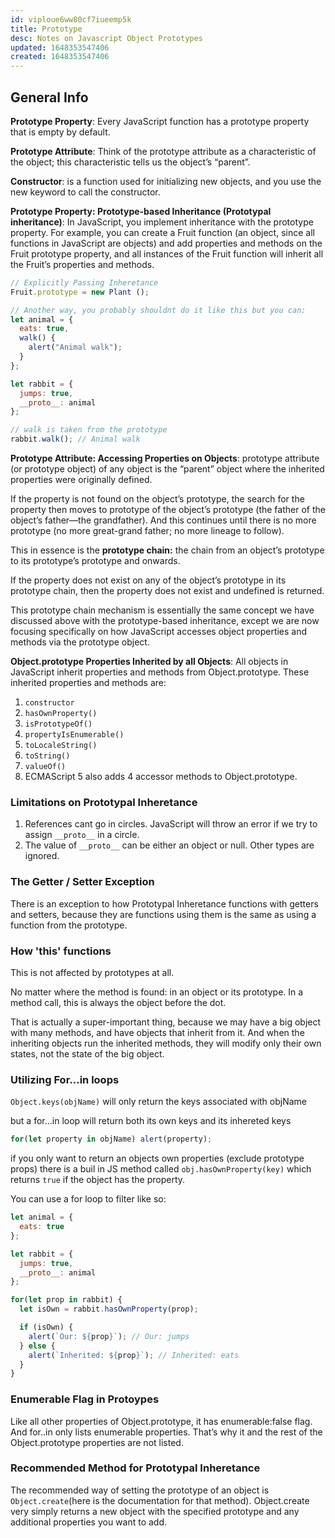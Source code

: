 ```yaml
---
id: viploue6ww80cf7iueemp5k
title: Prototype
desc: Notes on Javascript Object Prototypes
updated: 1648353547406
created: 1648353547406
---
```

## General Info

**Prototype Property**: Every JavaScript function has a prototype property that is empty by default.

**Prototype Attribute**: Think of the prototype attribute as a characteristic of the object; this characteristic tells us the object’s “parent”.

**Constructor**: is a function used for initializing new objects, and you use the new keyword to call the constructor.

**Prototype Property: Prototype-based Inheritance (Prototypal inheritance)**: In JavaScript, you implement inheritance with the prototype property. For example, you can create a Fruit function (an object, since all functions in JavaScript are objects) and add properties and methods on the Fruit prototype property, and all instances of the Fruit function will inherit all the Fruit’s properties and methods.

```javascript
// Explicitly Passing Inheretance
Fruit.prototype = new Plant ();

// Another way, you probably shouldnt do it like this but you can:
let animal = {
  eats: true,
  walk() {
    alert("Animal walk");
  }
};

let rabbit = {
  jumps: true,
  __proto__: animal
};

// walk is taken from the prototype
rabbit.walk(); // Animal walk

```

**Prototype Attribute: Accessing Properties on Objects**: prototype attribute (or prototype object) of any object is the “parent” object where the inherited properties were originally defined.

If the property is not found on the object’s prototype, the search for the property then moves to prototype of the object’s prototype (the father of the object’s father—the grandfather). And this continues until there is no more prototype (no more great-grand father; no more lineage to follow).

This in essence is the **prototype chain:** the chain from an object’s prototype to its prototype’s prototype and onwards.

If the property does not exist on any of the object’s prototype in its prototype chain, then the property does not exist and undefined is returned.

This prototype chain mechanism is essentially the same concept we have discussed above with the prototype-based inheritance, except we are now focusing specifically on how JavaScript accesses object properties and methods via the prototype object.

**Object.prototype Properties Inherited by all Objects**: All objects in JavaScript inherit properties and methods from Object.prototype. These inherited properties and methods are:

1. `constructor`
2. `hasOwnProperty()`
3. `isPrototypeOf()`
4. `propertyIsEnumerable()`
5. `toLocaleString()`
6. `toString()`
7. `valueOf()`
8. ECMAScript 5 also adds 4 accessor methods to Object.prototype.

### Limitations on Prototypal Inheretance

1. References cant go in circles. JavaScript will throw an error if we try to assign `__proto__` in a circle.
2. The value of `__proto__` can be either an object or null. Other types are ignored.

### The Getter / Setter Exception

There is an exception to how Prototypal Inheretance functions with getters and setters, because they are functions using them is the same as using a function from the prototype.

### How 'this' functions

This is not affected by prototypes at all.

No matter where the method is found: in an object or its prototype. In a method call, this is always the object before the dot.

That is actually a super-important thing, because we may have a big object with many methods, and have objects that inherit from it. And when the inheriting objects run the inherited methods, they will modify only their own states, not the state of the big object.

### Utilizing For...in loops

`Object.keys(objName)` will only return the keys associated with objName

but a for...in loop will return both its own keys and its inhereted keys

```javascript
for(let property in objName) alert(property);
```

if you only want to return an objects own properties (exclude prototype props) there is a buil in JS method called `obj.hasOwnProperty(key)` which returns `true` if the object has the property.

You can use a for loop to filter like so:

```javascript
let animal = {
  eats: true
};

let rabbit = {
  jumps: true,
  __proto__: animal
};

for(let prop in rabbit) {
  let isOwn = rabbit.hasOwnProperty(prop);

  if (isOwn) {
    alert(`Our: ${prop}`); // Our: jumps
  } else {
    alert(`Inherited: ${prop}`); // Inherited: eats
  }
}
```

### Enumerable Flag in Protoypes

Like all other properties of Object.prototype, it has enumerable:false flag. And for..in only lists enumerable properties. That’s why it and the rest of the Object.prototype properties are not listed.

### Recommended Method for Prototypal Inheretance

The recommended way of setting the prototype of an object is `Object.create`(here is the documentation for that method). Object.create very simply returns a new object with the specified prototype and any additional properties you want to add.
